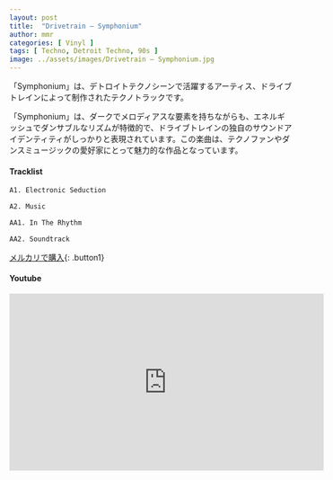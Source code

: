 ```yaml
---
layout: post
title:  "Drivetrain – Symphonium"
author: mmr
categories: [ Vinyl ]
tags: [ Techno, Detroit Techno, 90s ]
image: ../assets/images/Drivetrain – Symphonium.jpg
---
```


「Symphonium」は、デトロイトテクノシーンで活躍するアーティス、ドライブトレインによって制作されたテクノトラックです。

「Symphonium」は、ダークでメロディアスな要素を持ちながらも、エネルギッシュでダンサブルなリズムが特徴的で、ドライブトレインの独自のサウンドアイデンティティがしっかりと表現されています。この楽曲は、テクノファンやダンスミュージックの愛好家にとって魅力的な作品となっています。

#### Tracklist
```md
A1. Electronic Seduction

A2. Music

AA1. In The Rhythm

AA2. Soundtrack
```

[メルカリで購入](https://jp.mercari.com/item/m23783674213?afid=6142608987){: .button1}

#### Youtube
<iframe width="560" height="315" src="https://www.youtube.com/embed/oBUYzL6qFl4?si=xjmP4gGZ6wJoR0C0" title="YouTube video player" frameborder="0" allow="accelerometer; autoplay; clipboard-write; encrypted-media; gyroscope; picture-in-picture; web-share" referrerpolicy="strict-origin-when-cross-origin" allowfullscreen></iframe>